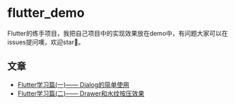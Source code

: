 # flutter_demo

Flutter的练手项目，我把自己项目中的实现效果放在demo中，有问题大家可以在issues提问噢，欢迎star👏。

## 文章

- [Flutter学习篇(一)—— Dialog的简单使用](https://juejin.im/post/5cf236d8f265da1bc23f5fbf)
- [Flutter学习篇(二)—— Drawer和水纹按压效果](https://juejin.im/post/5cf3a503e51d4555fd20a2e2)

